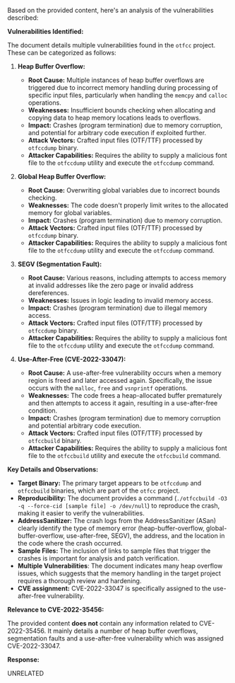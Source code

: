 Based on the provided content, here's an analysis of the vulnerabilities described:

**Vulnerabilities Identified:**

The document details multiple vulnerabilities found in the `otfcc` project. These can be categorized as follows:

1.  **Heap Buffer Overflow:**
    *   **Root Cause:**  Multiple instances of heap buffer overflows are triggered due to incorrect memory handling during processing of specific input files, particularly when handling the `memcpy` and `calloc` operations.
    *   **Weaknesses:**  Insufficient bounds checking when allocating and copying data to heap memory locations leads to overflows.
    *   **Impact:**  Crashes (program termination) due to memory corruption, and potential for arbitrary code execution if exploited further.
    *   **Attack Vectors:** Crafted input files (OTF/TTF) processed by `otfccdump` binary.
    *   **Attacker Capabilities:** Requires the ability to supply a malicious font file to the `otfccdump` utility and execute the `otfccdump` command.

2.  **Global Heap Buffer Overflow:**
    *   **Root Cause:** Overwriting global variables due to incorrect bounds checking.
    *  **Weaknesses:** The code doesn't properly limit writes to the allocated memory for global variables.
    *   **Impact:** Crashes (program termination) due to memory corruption.
    *   **Attack Vectors:** Crafted input files (OTF/TTF) processed by `otfccdump` binary.
    *   **Attacker Capabilities:** Requires the ability to supply a malicious font file to the `otfccdump` utility and execute the `otfccdump` command.

3.  **SEGV (Segmentation Fault):**
    *   **Root Cause:** Various reasons, including attempts to access memory at invalid addresses like the zero page or invalid address dereferences.
    *   **Weaknesses:** Issues in logic leading to invalid memory access.
    *   **Impact:** Crashes (program termination) due to illegal memory access.
    *   **Attack Vectors:** Crafted input files (OTF/TTF) processed by `otfccdump` binary.
    *   **Attacker Capabilities:** Requires the ability to supply a malicious font file to the `otfccdump` utility and execute the `otfccdump` command.

4. **Use-After-Free (CVE-2022-33047):**
    *   **Root Cause:** A use-after-free vulnerability occurs when a memory region is freed and later accessed again. Specifically, the issue occurs with the `malloc`, `free` and `vsnprintf` operations.
    *   **Weaknesses:** The code frees a heap-allocated buffer prematurely and then attempts to access it again, resulting in a use-after-free condition.
    *   **Impact:** Crashes (program termination) due to memory corruption and potential arbitrary code execution.
    *   **Attack Vectors:** Crafted input files (OTF/TTF) processed by `otfccbuild` binary.
    *   **Attacker Capabilities:** Requires the ability to supply a malicious font file to the `otfccbuild` utility and execute the `otfccbuild` command.

**Key Details and Observations:**

*   **Target Binary:** The primary target appears to be `otfccdump` and `otfccbuild` binaries, which are part of the `otfcc` project.
*   **Reproducibility:** The document provides a command (`./otfccbuild -O3 -q --force-cid [sample file] -o /dev/null`) to reproduce the crash, making it easier to verify the vulnerabilities.
*   **AddressSanitizer:** The crash logs from the AddressSanitizer (ASan) clearly identify the type of memory error (heap-buffer-overflow, global-buffer-overflow, use-after-free, SEGV), the address, and the location in the code where the crash occurred.
*   **Sample Files:** The inclusion of links to sample files that trigger the crashes is important for analysis and patch verification.
*   **Multiple Vulnerabilities**: The document indicates many heap overflow issues, which suggests that the memory handling in the target project requires a thorough review and hardening.
*   **CVE assignment:** CVE-2022-33047 is specifically assigned to the use-after-free vulnerability.

**Relevance to CVE-2022-35456:**

The provided content **does not** contain any information related to CVE-2022-35456. It mainly details a number of heap buffer overflows, segmentation faults and a use-after-free vulnerability which was assigned CVE-2022-33047.

**Response:**

UNRELATED